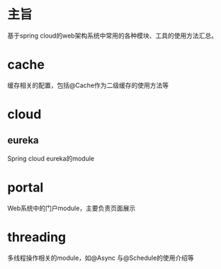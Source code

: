 # 主旨

基于spring cloud的web架构系统中常用的各种模块、工具的使用方法汇总。

# cache

缓存相关的配置，包括@Cache作为二级缓存的使用方法等

# cloud

## eureka

Spring cloud eureka的module

# portal

Web系统中的门户module，主要负责页面展示

# threading

多线程操作相关的module，如@Async 与@Schedule的使用介绍等

